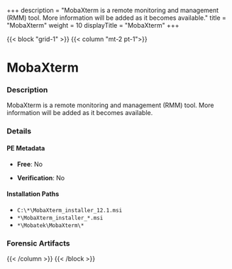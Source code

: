 +++
description = "MobaXterm is a remote monitoring and management (RMM) tool. More information will be added as it becomes available."
title = "MobaXterm"
weight = 10
displayTitle = "MobaXterm"
+++


{{< block "grid-1" >}}
{{< column "mt-2 pt-1">}}

# MobaXterm


### Description

MobaXterm is a remote monitoring and management (RMM) tool. More information will be added as it becomes available.




### Details


#### PE Metadata


- **Free**: No

- **Verification**: No




#### Installation Paths
- `C:\*\MobaXterm_installer_12.1.msi`
- `*\MobaXterm_installer_*.msi`
- `*\Mobatek\MobaXterm\*`

### Forensic Artifacts










{{< /column >}}
{{< /block >}}
